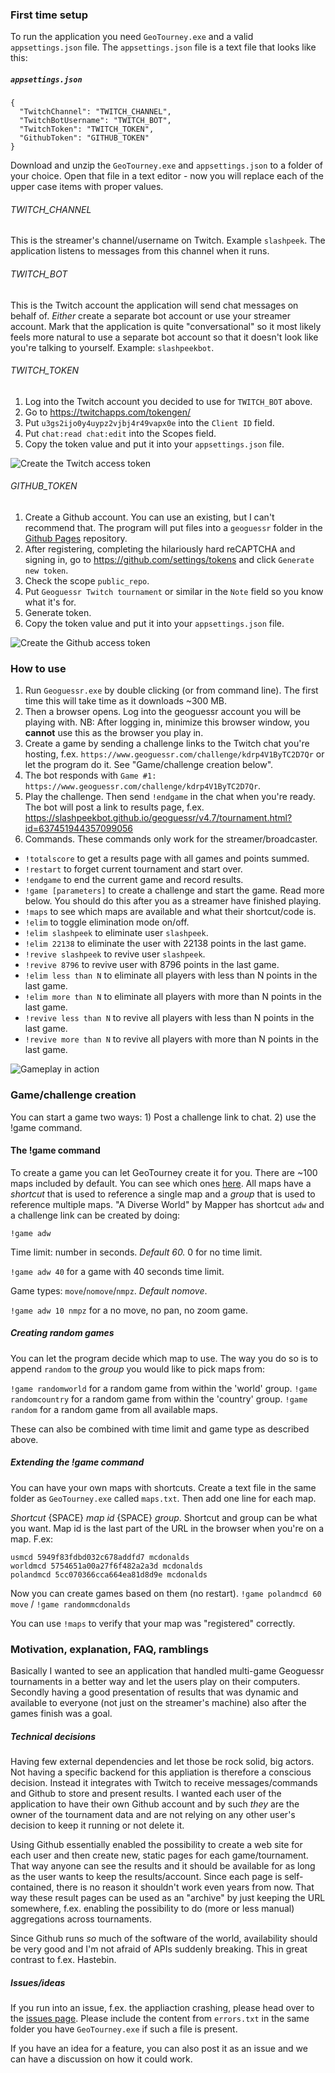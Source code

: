 ### First time setup
To run the application you need `GeoTourney.exe` and a valid `appsettings.json` file. The `appsettings.json` file is a text file that looks like this:

##### `appsettings.json`
```
{
  "TwitchChannel": "TWITCH_CHANNEL",
  "TwitchBotUsername": "TWITCH_BOT",
  "TwitchToken": "TWITCH_TOKEN",
  "GithubToken": "GITHUB_TOKEN"
}
```

Download and unzip the `GeoTourney.exe` and `appsettings.json` to a folder of your choice. Open that file in a text editor - now you will replace each of the upper case items with proper values.

###### TWITCH_CHANNEL
This is the streamer's channel/username on Twitch. Example `slashpeek`. The application listens to messages from this channel when it runs.

###### TWITCH_BOT
This is the Twitch account the application will send chat messages on behalf of. *Either* create a separate bot account or use your streamer account. Mark that the application is quite "conversational" so it most likely feels more natural to use a separate bot account so that it doesn't look like you're talking to yourself. Example: `slashpeekbot`.

###### TWITCH_TOKEN

1. Log into the Twitch account you decided to use for `TWITCH_BOT` above.
2. Go to https://twitchapps.com/tokengen/
3. Put `u3gs2ijo0y4uypz2vjbj4r49vapx0e` into the `Client ID` field.
4. Put `chat:read chat:edit` into the Scopes field.
5. Copy the token value and put it into your `appsettings.json` file.

![Create the Twitch access token](setup/twitch_access_token.png "Twitch access token")

###### GITHUB_TOKEN

1. Create a Github account. You can use an existing, but I can't recommend that. The program will put files into a `geoguessr` folder in the [Github Pages](https://pages.github.com/) repository.
2. After registering, completing the hilariously hard reCAPTCHA and signing in, go to https://github.com/settings/tokens and click `Generate new token`.
3. Check the scope `public_repo`.
4. Put `Geoguessr Twitch tournament` or similar in the `Note` field so you know what it's for.
5. Generate token.
6. Copy the token value and put it into your `appsettings.json` file.

![Create the Github access token](setup/github_access_token.png "Github access token")

### How to use
1. Run `Geoguessr.exe` by double clicking (or from command line). The first time this will take time as it downloads ~300 MB.
2. Then a browser opens. Log into the geoguessr account you will be playing with. NB: After logging in, minimize this browser window, you **cannot** use this as the browser you play in.
3. Create a game by sending a challenge links to the Twitch chat you're hosting, f.ex. `https://www.geoguessr.com/challenge/kdrp4V1ByTC2D7Qr` or let the program do it. See "Game/challenge creation below".
4. The bot responds with `Game #1: https://www.geoguessr.com/challenge/kdrp4V1ByTC2D7Qr`.
5. Play the challenge. Then send `!endgame` in the chat when you're ready. The bot will post a link to results page, f.ex. https://slashpeekbot.github.io/geoguessr/v4.7/tournament.html?id=637451944357099056
6. Commands. These commands only work for the streamer/broadcaster.
  * `!totalscore` to get a results page with all games and points summed.
  * `!restart` to forget current tournament and start over.
  * `!endgame` to end the current game and record results.
  * `!game [parameters]` to create a challenge and start the game. Read more below. You should do this after you as a streamer have finished playing.
  * `!maps` to see which maps are available and what their shortcut/code is.
  * `!elim` to toggle elimination mode on/off.
  * `!elim slashpeek` to eliminate user `slashpeek`.
  * `!elim 22138` to eliminate the user with 22138 points in the last game.
  * `!revive slashpeek` to revive user `slashpeek`.
  * `!revive 8796` to revive user with 8796 points in the last game.
  * `!elim less than N` to eliminate all players with less than N points in the last game.
  * `!elim more than N` to eliminate all players with more than N points in the last game.
  * `!revive less than N` to revive all players with less than N points in the last game.
  * `!revive more than N` to revive all players with more than N points in the last game.

![Gameplay in action](setup/game_in_action_2.png "Gameplay in action")

### Game/challenge creation
You can start a game two ways: 1) Post a challenge link to chat. 2) use the !game command.

#### The !game command
To create a game you can let GeoTourney create it for you. There are ~100 maps included by default. You can see which ones [here](https://slashpeekbot.github.io/geoguessr/maps.html?id=637457261045090844). All maps have a *shortcut* that is used to reference a single map and a *group* that is used to reference multiple maps. "A Diverse World" by Mapper has shortcut `adw` and a challenge link can be created by doing:

`!game adw`

Time limit: number in seconds. *Default 60.* 0 for no time limit.

`!game adw 40` for a game with 40 seconds time limit.

Game types: `move`/`nomove`/`nmpz`. *Default nomove*.

`!game adw 10 nmpz` for a no move, no pan, no zoom game.

##### Creating random games
You can let the program decide which map to use. The way you do so is to append `random` to the *group* you would like to pick maps from:

`!game randomworld` for a random game from within the 'world' group.
`!game randomcountry` for a random game from within the 'country' group.
`!game random` for a random game from all available maps.

These can also be combined with time limit and game type as described above.

##### Extending the !game command
You can have your own maps with shortcuts. Create a text file in the same folder as `GeoTourney.exe` called `maps.txt`. Then add one line for each map.

*Shortcut* {SPACE} *map id* {SPACE} *group*. Shortcut and group can be what you want. Map id is the last part of the URL in the browser when you're on a map. F.ex:

```
usmcd 5949f83fdbd032c678addfd7 mcdonalds
worldmcd 5754651a00a27f6f482a2a3d mcdonalds
polandmcd 5cc070366cca664ea81d8d9e mcdonalds
```

Now you can create games based on them (no restart). `!game polandmcd 60 move` / `!game randommcdonalds`

You can use `!maps` to verify that your map was "registered" correctly.

### Motivation, explanation, FAQ, ramblings
Basically I wanted to see an application that handled multi-game Geoguessr tournaments in a better way and let the users play on their computers. Secondly having a good presentation of results that was dynamic and available to everyone (not just on the streamer's machine) also after the games finish was a goal.

##### Technical decisions
Having few external dependencies and let those be rock solid, big actors. Not having a specific backend for this appliation is therefore a conscious decision. Instead it integrates with Twitch to receive messages/commands and Github to store and present results. I wanted each user of the application to have their own Github account and by such *they* are the owner of the tournament data and are not relying on any other user's decision to keep it running or not delete it.

Using Github essentially enabled the possibility to create a web site for each user and then create new, static pages for each game/tournament. That way anyone can see the results and it should be available for as long as the user wants to keep the results/account. Since each page is self-contained, there is no reason it shouldn't work even years from now. That way these result pages can be used as an "archive" by just keeping the URL somewhere, f.ex. enabling the possibility to do (more or less manual) aggregations across tournaments.

Since Github runs *so* much of the software of the world, availability should be very good and I'm not afraid of APIs suddenly breaking. This in great contrast to f.ex. Hastebin.

##### Issues/ideas
If you run into an issue, f.ex. the appliaction crashing, please head over to the [issues page](https://github.com/slashP/GeoTourney/issues). Please include the content from `errors.txt` in the same folder you have `GeoTourney.exe` if such a file is present.

If you have an idea for a feature, you can also post it as an issue and we can have a discussion on how it could work.